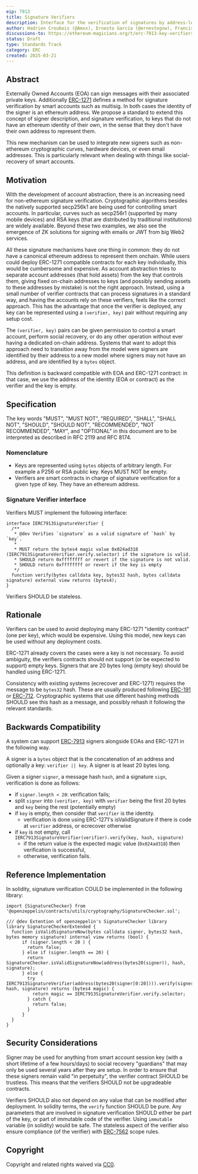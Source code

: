 ```yaml
---
eip: 7913
title: Signature Verifiers
description: Interface for the verification of signatures by address-less keys
author: Hadrien Croubois (@Amxx), Ernesto García (@ernestognw), Francisco Giordano (@frangio), Aryeh Greenberg (@arr00)
discussions-to: https://ethereum-magicians.org/t/erc-7913-key-verifiers/23262
status: Draft
type: Standards Track
category: ERC
created: 2025-03-21
---
```


## Abstract

Externally Owned Accounts (EOA) can sign messages with their associated private keys. Additionally [ERC-1271](./eip-1271.md) defines a method for signature verification by smart accounts such as multisig. In both cases the identity of the signer is an ethereum address. We propose a standard to extend this concept of signer description, and signature verification, to keys that do not have an ethereum identity of their own, in the sense that they don't have their own address to represent them.

This new mechanism can be used to integrate new signers such as non-ethereum cryptographic curves, hardware devices, or even email addresses. This is particularly relevant when dealing with things like social-recovery of smart accounts.

## Motivation

With the development of account abstraction, there is an increasing need for non-ethereum signature verification. Cryptographic algorithms besides the natively supported secp256k1 are being used for controlling smart accounts. In particular, curves such as secp256r1 (supported by many mobile devices) and RSA keys (that are distributed by traditional institutions) are widely available. Beyond these two examples, we also see the emergence of ZK solutions for signing with emails or JWT from big Web2 services.

All these signature mechanisms have one thing in common: they do not have a canonical ethereum address to represent them onchain. While users could deploy ERC-1271 compatible contracts for each key individually, this would be cumbersome and expensive. As account abstraction tries to separate account addresses (that hold assets) from the key that controls them, giving fixed on-chain addresses to keys (and possibly sending assets to these addresses by mistake) is not the right approach. Instead, using a small number of verifier contracts that can process signatures in a standard way, and having the accounts rely on these verifiers, feels like the correct approach. This has the advantage that once the verifier is deployed, any key can be represented using a `(verifier, key)` pair without requiring any setup cost.

The `(verifier, key)` pairs can be given permission to control a smart account, perform social recovery, or do any other operation without ever having a dedicated on-chain address. Systems that want to adopt this approach need to transition away from the model were signers are identified by their address to a new model where signers may not have an address, and are identified by a `bytes` object.

This definition is backward compatible with EOA and ERC-1271 contract: in that case, we use the address of the identity (EOA or contract) as the verifier and the key is empty.

## Specification

The key words "MUST", "MUST NOT", "REQUIRED", "SHALL", "SHALL NOT", "SHOULD", "SHOULD NOT", "RECOMMENDED", "NOT RECOMMENDED", "MAY", and "OPTIONAL" in this document are to be interpreted as described in RFC 2119 and RFC 8174.

### Nomenclature

- Keys are represented using `bytes` objects of arbitrary length. For example a P256 or RSA public key. Keys MUST NOT be empty.
- Verifiers are smart contracts in charge of signature verification for a given type of key. They have an ethereum address.

### Signature Verifier interface

Verifiers MUST implement the following interface:

```solidity
interface IERC7913SignatureVerifier {
  /**
   * @dev Verifies `signature` as a valid signature of `hash` by `key`.
   *
   * MUST return the bytes4 magic value 0x024ad318 (IERC7913SignatureVerifier.verify.selector) if the signature is valid.
   * SHOULD return 0xffffffff or revert if the signature is not valid.
   * SHOULD return 0xffffffff or revert if the key is empty
   */
  function verify(bytes calldata key, bytes32 hash, bytes calldata signature) external view returns (bytes4);
}
```

Verifiers SHOULD be stateless.

## Rationale

Verifiers can be used to avoid deploying many ERC-1271 "identity contract" (one per key), which would be expensive. Using this model, new keys can be used without any deployment costs.

ERC-1271 already covers the cases were a key is not necessary. To avoid ambiguity, the verifiers contracts should not support (or be expected to support) empty keys. Signers that are 20 bytes long (empty key) should be handled using ERC-1271.

Consistency with existing systems (ecrecover and ERC-1271) requires the message to be `bytes32` hash. These are usually produced following [ERC-191](./eip-191.md) or [ERC-712](./eip-712.md). Cryptographic systems that use different hashing methods SHOULD see this hash as a message, and possibly rehash it following the relevant standards.

## Backwards Compatibility

A system can support [ERC-7913](./eip-7913.md) signers alongside EOAs and ERC-1271 in the following way.

A signer is a `bytes` object that is the concatenation of an address and optionally a key: `verifier || key`. A signer is at least 20 bytes long.

Given a signer `signer`, a message hash `hash`, and a signature `sign`, verification is done as follows:

- if `signer.length < 20`: verification fails;
- split `signer` into `(verifier, key)` with `verifier` being the first 20 bytes and `key` being the rest (potentially empty)
- if `key` is empty, then consider that `verifier` is the identity.
  - verification is done using ERC-1271's isValidSignature if there is code at `verifier` address, or ecrecover otherwise
- if `key` is not empty, call `IERC7913SignatureVerifier(verifier).verify(key, hash, signature)`
  - if the return value is the expected magic value (`0x024ad318`) then verification is successful,
  - otherwise, verification fails.

## Reference Implementation

In solidity, signature verification COULD be implemented in the following library:

```solidity
import {SignatureChecker} from '@openzeppelin/contracts/utils/cryptography/SignatureChecker.sol';

/// @dev Extention of openzeppelin's SignatureChecker library
library SignatureCheckerExtended {
  function isValidSignatureNow(bytes calldata signer, bytes32 hash, bytes memory signature) internal view returns (bool) {
      if (signer.length < 20 ) {
        return false;
      } else if (signer.length == 20) {
        return SignatureChecker.isValidSignatureNow(address(bytes20(signer)), hash, signature);
      } else {
        try IERC7913SignatureVerifier(address(bytes20(signer[0:20]))).verify(signer[20:], hash, signature) returns (bytes4 magic) {
          return magic == IERC7913SignatureVerifier.verify.selector;
        } catch {
          return false;
        }
      }
  }
}
```

## Security Considerations

Signer may be used for anything from smart account session key (with a short lifetime of a few hours/days) to social recovery "guardians" that may only be used several years after they are setup. In order to ensure that these signers remain valid "in perpetuity", the verifier contract SHOULD be trustless. This means that the verifiers SHOULD not be upgradeable contracts.

Verifiers SHOULD also not depend on any value that can be modified after deployment. In solidity terms, the `verify` function SHOULD be pure. Any parameters that are involved in signature verification SHOULD either be part of the key, or part of immutable code of the verifier. Using `immutable` variable (in solidity) would be safe. The stateless aspect of the verifier also ensure compliance (of the verifier) with [ERC-7562](./eip-7562.md) scope rules.

## Copyright

Copyright and related rights waived via [CC0](../LICENSE.md).
